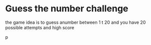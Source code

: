 <h1>Guess the number challenge</h1>
<p>the game idea is to guess anumber between 1 t 20  and you have 20  possible attempts and high score</p>p
